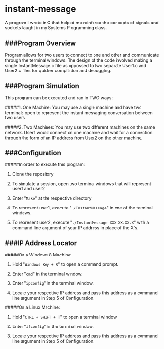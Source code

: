 instant-message
===============

A program I wrote in C that helped me reinforce the concepts of signals and sockets taught in my Systems Programming class.

###Program Overview
---
Program allows for two users to connect to one and other and communicate through the terminal windows. The design of the code involved making a single InstantMessage.c file as oppossed to two separate User1.c and User2.c files for quicker compilation and debugging. 

###Program Simulation
---
This program can be executed and ran in TWO ways: 

#####1. One Machine:
You may use a single machine and have two terminals open to represent the instant messaging conversation between two users


#####2. Two Machines:
You may use two different machines on the same network. User1 would connect on one machine and wait for a connection through the form of an IP address from User2 on the other machine. 


###Configuration
---
#####In order to execute this program:

1. Clone the repository

2. To simulate a session, open two terminal windows that will represent user1 and user2

3. Enter "```Make```" at the respective directory

4. To represent user1, execute "```./InstantMessage```" in one of the terminal windows.

5. To represent user2, execute "```./InstantMessage XXX.XX.XX.X```" with a command line argument of your IP address in place of the X's.

###IP Address Locator
---
#####On a Windows 8 Machine: 

1. Hold  "```Windows Key + R```" to open a command prompt. 

2. Enter "```cmd```" in the terminal window.

3. Enter "```ipconfig```" in the terminal window.

4. Locate your respective IP address and pass this address as a command line argument in Step 5 of Configuration.

#####On a Linux Machine:

1. Hold "```CTRL + SHIFT + T```" to open a terminal window.

2. Enter "```ifconfig```" in the terminal window.

3. Locate your respective IP address and pass this address as a command line argument in Step 5 of Configuration.

